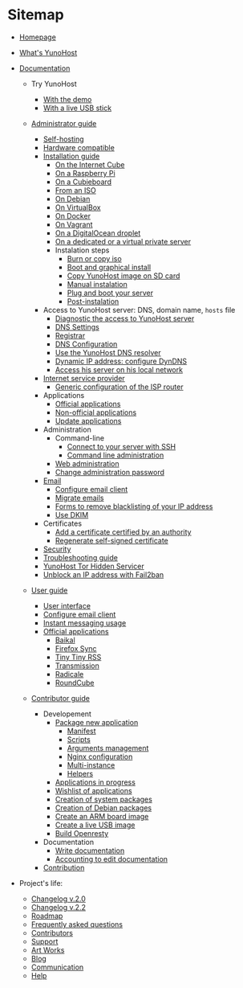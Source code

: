 # Sitemap

* [Homepage](/index)

* [What's YunoHost](/whatsyunohost)

* [Documentation](/docs)

    * Try YunoHost
       * [With the demo](/try)    
       * [With a live USB stick](/try_at_home)

    * [Administrator guide](/admindoc)
        * [Self-hosting](/selfhosting_en)
        * [Hardware compatible](/hardware)
        * [Installation guide](/install)
            * [On the Internet Cube](/install_brick_en)
            * [On a Raspberry Pi](/install_on_raspberry)
            * [On a Cubieboard](/install_on_cubieboard)
            * [From an ISO](/install_iso)
            * [On Debian](/install_on_debian)
            * [On VirtualBox](/install_on_virtualbox)
            * [On Docker](/docker)
            * [On Vagrant](/vagrant)
            * [On a DigitalOcean droplet](/install_on_digitalocean)
            * [On a dedicated or a virtual private server](/install_on_dedicated_server)
            * Instalation steps
               * [Burn or copy iso](/burn_or_copy_iso)
               * [Boot and graphical install](/boot_and_graphical_install)
               * [Copy YunoHost image on SD card](/copy_image)
               * [Manual instalation](/install_manually)
               * [Plug and boot your server](/plug_and_boot)
               * [Post-instalation](/postinstall)
        * Access to YunoHost server: DNS, domain name, `hosts` file
           * [Diagnostic the access to YunoHost server](/diagnostic)
           * [DNS Settings](/dns)
           * [Registrar](registar)
           * [DNS Configuration](/dns_config)
           * [Use the YunoHost DNS resolver](/dns_resolver_en)
           * [Dynamic IP address: configure DynDNS](dns_dynamicip_en)
           * [Access his server on his local network](/dns_local_network_en)
        * [Internet service provider](/isp)
            * [Generic configuration of the ISP router](/isp_box_config)
        * Applications
            * [Official applications](/apps_en)
            * [Non-official applications](/apps_in_progress_en)
            * [Update applications](app_update_en)
        * Administration
            * Command-line
                * [Connect to your server with SSH](/ssh)
                * [Command line administration](/moulinette)
            * [Web administration](/admin)
            * [Change administration password](/change_admin_password)
        * [Email](email_en)
           * [Configure email client](email_configure_client_en)
           * [Migrate emails](email_migration_en)
           * [Forms to remove blacklisting of your IP address](blacklist_forms_en)
           * [Use DKIM](dkim)
        * Certificates
            * [Add a certificate certified by an authority](/certificate)
            * [Regenerate self-signed certificate](/regenerate_certificate_en)
        * [Security](/security)
        * [Troubleshooting guide](/troubleshooting_guide_en)
        * [YunoHost Tor Hidden Servicer](/torhiddenservice)
        * [Unblock an IP address with Fail2ban](/fail2ban_en)

    * [User guide](/userdoc)
        * [User interface](user_interface)
        * [Configure email client](email_configure_client_en)
        * [Instant messaging usage](/XMPP)
        * [Official applications](/apps)
           * [Baikal](/app_baikal_en)
           * [Firefox Sync](/app_ffsync_en)
           * [Tiny Tiny RSS](/app_ttrss_en)
           * [Transmission](/app_transmission_en)
           * [Radicale](/app_radicale)
           * [RoundCube](/app_roundcube_en)

    * [Contributor guide](/contribute)
        * Developement
           * [Package new application](/packaging_apps)
              * [Manifest](packaging_apps_manifest_en)
              * [Scripts](packaging_apps_scripts_en)
              * [Arguments management](packaging_apps_arguments_management_en)
              * [Nginx configuration](packaging_apps_nginx_conf_en)
              * [Multi-instance](packaging_apps_multiinstance_en)
              * [Helpers](packaging_apps_helpers_en)
           * [Applications in progress](/apps_in_progress_en)
           * [Wishlist of applications](/apps_wishlist_en)
           * [Creation of system packages](/build_system_en)
           * [Creation of Debian packages](/build_packages_en)
           * [Create an ARM board image](/build_arm_image_en)
           * [Create a live USB image](/create_live_usb)
           * [Build Openresty](/build_openresty)
        * Documentation
           * [Write documentation](/write_documentation)
           * [Accounting to edit documentation](/accounting)
        * [Contribution](/contributordoc)

* Project's life:
   * [Changelog v.2.0](/changelog_2_0_en)
   * [Changelog v.2.2](/changelog_2_2_en)
   * [Roadmap](/roadmap)
   * [Frequently asked questions](/faq_en)
   * [Contributors](contribs)
   * [Support](/support_en)
   * [Art Works](artworks_en)
   * [Blog](https://forum.yunohost.org/c/announcement)
   * [Communication](communication_en)
   * [Help](/help)